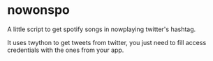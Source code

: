 nowonspo
========

A little script to get spotify songs in nowplaying twitter's hashtag.

It uses twython to get tweets from twitter, you just need to fill access credentials with the ones from your app.
